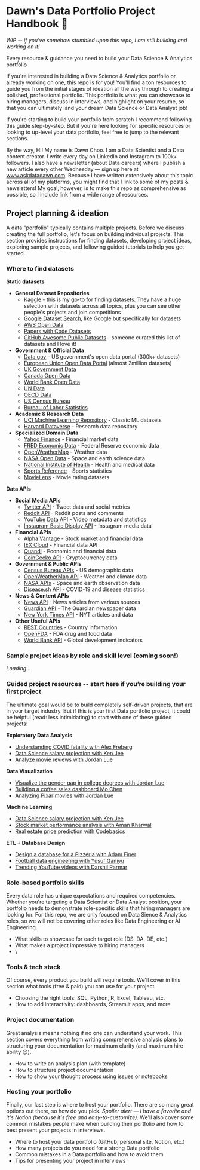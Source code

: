 # Dawn's Data Portfolio Project Handbook 🚧

*WIP -- if you've somehow stumbled upon this repo, I am still building and working on it!*


Every resource & guidance you need to build your Data Science & Analytics portfolio


If you're interested in building a Data Science & Analytics portfolio or already working on one, this repo is for you! You'll find a ton resources to guide you from the initial stages of ideation all the way through to creating a polished, professional portfolio. This portfolio is what you can showcase to hiring managers, discuss in interviews, and highlight on your resume, so that you can ultimately land your dream Data Science or Data Analyst job!

If you're starting to build your portfolio from scratch I recommend following this guide step-by-step. But if you're here looking for specific resources or looking to up-level your data portfolio, feel free to jump to the relevant sections.


<add table of contents>


By the way, HI! My name is Dawn Choo. I am a Data Scientist and a Data content creator. I write every day on LinkedIn and Instagram to 100k+ followers. I also have a newsletter (about Data careers) where I publish a new article every other Wednesday — sign up here at www.askdatadawn.com. Because I have written extensively about this topic across all of my platforms, you might find that I link to some of my posts & newsletters! My goal, however, is to make this repo as comprehensive as possible, so I include link from a wide range of resources.


<add picture of myself>


## Project planning & ideation

A data "portfolio" typically contains multiple projects. Before we discuss creating the full portfolio, let's focus on building individual projects. This section provides instructions for finding datasets, developing project ideas, exploring sample projects, and following guided tutorials to help you get started.

### Where to find datasets

**Static datasets**

* **General Dataset Repositories**
  * [Kaggle](https://www.kaggle.com/datasets) - this is my go-to for finding datasets. They have a huge selection with datasets across all topics, plus you can see other people's projects and join competitions
  * [Google Dataset Search](https://datasetsearch.research.google.com/), like Google but specifically for datasets
  * [AWS Open Data](https://registry.opendata.aws/)
  * [Papers with Code Datasets](https://paperswithcode.com/datasets)
  * [GitHub Awesome Public Datasets](https://github.com/awesomedata/awesome-public-datasets) - someone curated this list of datasets and I love it!
* **Government & Official Data**
  * [Data.gov](https://www.data.gov/) - US government's open data portal (300k+ datasets)
  * [European Union Open Data Portal](https://data.europa.eu/en) (almost 2million datasets)
  * [UK Government Data](https://data.gov.uk/)
  * [Canada Open Data](https://open.canada.ca/en)
  * [World Bank Open Data](https://data.worldbank.org/)
  * [UN Data](http://data.un.org/)
  * [OECD Data](https://data.oecd.org/)
  * [US Census Bureau](https://data.census.gov/)
  * [Bureau of Labor Statistics](https://www.bls.gov/data/)
* **Academic & Research Data**
  * [UCI Machine Learning Repository](https://archive.ics.uci.edu/ml/index.php) - Classic ML datasets
  * [Harvard Dataverse](https://dataverse.harvard.edu/) - Research data repository
* **Specialized Domain Data**
  * [Yahoo Finance](https://finance.yahoo.com/) - Financial market data
  * [FRED Economic Data](https://fred.stlouisfed.org/) - Federal Reserve economic data
  * [OpenWeatherMap](https://openweathermap.org/api) - Weather data
  * [NASA Open Data](https://data.nasa.gov/) - Space and earth science data
  * [National Institute of Health](https://www.nih.gov/health-information/nih-clinical-research-trials-you) - Health and medical data
  * [Sports Reference](https://www.sports-reference.com/) - Sports statistics
  * [MovieLens](https://grouplens.org/datasets/movielens/) - Movie rating datasets

**Data APIs**

* **Social Media APIs**
  * [Twitter API](https://developer.twitter.com/en/docs) - Tweet data and social metrics
  * [Reddit API](https://www.reddit.com/dev/api/) - Reddit posts and comments
  * [YouTube Data API](https://developers.google.com/youtube/v3) - Video metadata and statistics
  * [Instagram Basic Display API](https://developers.facebook.com/docs/instagram-basic-display-api) - Instagram media data
* **Financial APIs**
  * [Alpha Vantage](https://www.alphavantage.co/) - Stock market and financial data
  * [IEX Cloud](https://iexcloud.io/) - Financial data API
  * [Quandl](https://www.quandl.com/) - Economic and financial data
  * [CoinGecko API](https://www.coingecko.com/en/api) - Cryptocurrency data
* **Government & Public APIs**
  * [Census Bureau APIs](https://www.census.gov/data/developers/data-sets.html) - US demographic data
  * [OpenWeatherMap API](https://openweathermap.org/api) - Weather and climate data
  * [NASA APIs](https://api.nasa.gov/) - Space and earth observation data
  * [Disease.sh API](https://disease.sh/) - COVID-19 and disease statistics
* **News & Content APIs**
  * [News API](https://newsapi.org/) - News articles from various sources
  * [Guardian API](https://open-platform.theguardian.com/) - The Guardian newspaper data
  * [New York Times API](https://developer.nytimes.com/) - NYT articles and data
* **Other Useful APIs**
  * [REST Countries](https://restcountries.com/) - Country information
  * [OpenFDA](https://open.fda.gov/) - FDA drug and food data
  * [World Bank API](https://datahelpdesk.worldbank.org/knowledgebase/articles/889386) - Global development indicators


### **Sample project ideas by role and skill level (coming soon!)**

*Loading…*


### **Guided project resources -- start here if you’re building your first project**

The ultimate goal would be to build completely self-driven projects, that are in your target industry. But if this is your first Data portfolio project, it could be helpful (read: less intimidating) to start with one of these guided projects!


**Exploratory Data Analysis**

* [Understanding COVID fatality with Alex Freberg](https://www.youtube.com/watch?v=qfyynHBFOsM)
* [Data Science salary projection with Ken Jee](https://www.youtube.com/watch?v=OybXWl3IWvI)
* [Analyze movie reviews with Jordan Lue](https://github.com/jordanlue/DataQuest-Guided-Projects/tree/master/Guided%20Project%20-%20Analyzing%20Movie%20Reviews)

**Data Visualization**

* [Visualize the gender gap in college degrees with Jordan Lue](https://github.com/jordanlue/DataQuest-Guided-Projects/blob/master/Guided%20Project%20-%20Visualizing%20the%20Gender%20Gap%20in%20College%20Degrees/Guided%20Project%20-%20Gender%20Gap%20in%20College%20Degrees.ipynb)
* [Building a coffee sales dashboard Mo Chen](https://www.youtube.com/watch?v=m13o5aqeCbM)
* [Analyzing Pixar movies with Jordan Lue](https://github.com/jordanlue/DataQuest-Guided-Projects/tree/master/Guided%20Project%20-%20Pixar)

**Machine Learning**

* [Data Science salary projection with Ken Jee](https://github.com/PlayingNumbers/ds_salary_proj)
* [Stock market performance analysis with Aman Kharwal](https://amanxai.com/2023/05/08/stock-market-performance-analysis-using-python/#google_vignette)
* [Real estate price prediction with Codebasics](https://www.youtube.com/playlist?list=PLeo1K3hjS3uu7clOTtwsp94PcHbzqpAdg)

**ETL + Database Design**

* [Design a database for a Pizzeria with Adam Finer](https://www.youtube.com/watch?v=0rB_memC-dA)
* [Football data engineering with Yusuf Ganiyu](https://www.youtube.com/watch?v=tKIXUqz17W8)
* [Trending YouTube videos with Darshil Parmar](https://www.youtube.com/watch?v=yZKJFKu49Dk&list=PLBJe2dFI4sgvQTNNkI3ETYJgNPR4CBpFd)


### Role-based portfolio skills

Every data role has unique expectations and required competencies. Whether you're targeting a Data Scientist or Data Analyst position, your portfolio needs to demonstrate role-specific skills that hiring managers are looking for. For this repo, we are only focused on Data Sience & Analytics roles, so we will not be covering other roles like Data Engineering or AI Engineering.

* What skills to showcase for each target role (DS, DA, DE, etc.)
* What makes a project impressive to hiring managers
* \


### Tools & tech stack

Of course, every product you build will require tools. We'll cover in this section what tools (free & paid) you can use for your project.

* Choosing the right tools: SQL, Python, R, Excel, Tableau, etc.
* How to add interactivity: dashboards, Streamlit apps, and more


### Project documentation

Great analysis means nothing if no one can understand your work. This section covers everything from writing comprehensive analysis plans to structuring your documentation for maximum clarity (and maximum hire-ability 😉).

* How to write an analysis plan (with template)
* How to structure project documentation
* How to show your thought process using issues or notebooks


### Hosting your portfolio

Finally, our last step is where to host your portfolio. There are so many great options out there, so how do you pick. *Spoiler alert — I have a favorite and it's Notion (because it's free and easy-to-customize).* We'll also cover some common mistakes people make when building their portfolio and how to best present your projects in interviews.

* Where to host your data portfolio (GitHub, personal site, Notion, etc.)
* How many projects do you need for a strong Data portfolio
* Common mistakes in a Data portfolio and how to avoid them
* Tips for presenting your project in interviews


